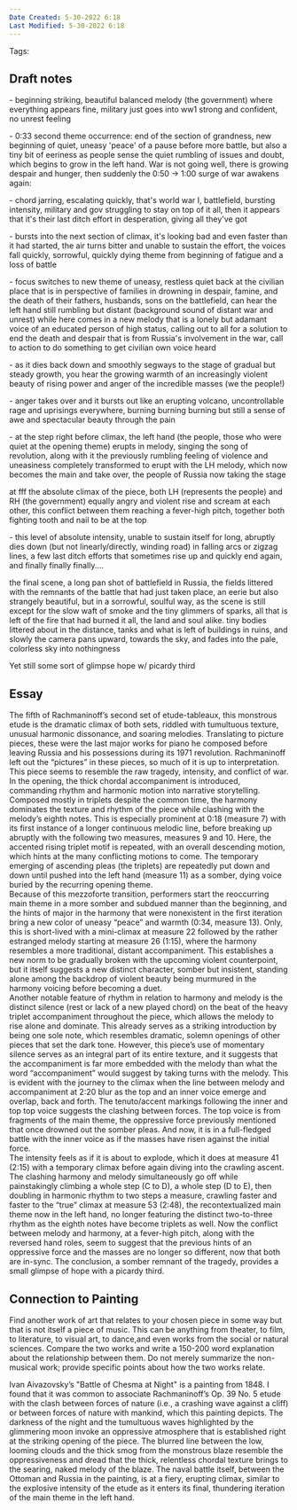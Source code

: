 ```yaml
---
Date Created: 5-30-2022 6:18
Last Modified: 5-30-2022 6:18
---
```

Tags:
## Draft notes
\- beginning striking, beautiful balanced melody (the government) where everything appears fine, military just goes into ww1 strong and confident, no unrest feeling

\- 0:33 second theme occurrence: end of the section of grandness, new beginning of quiet, uneasy 'peace' of a pause before more battle, but also a tiny bit of eeriness as people sense the quiet rumbling of issues and doubt, which begins to grow in the left hand. War is not going well, there is growing despair and hunger, then suddenly the 0:50 \-\> 1:00 surge of war awakens again:

\- chord jarring, escalating quickly, that's world war I, battlefield, bursting intensity, military and gov struggling to stay on top of it all, then it appears that it's their last ditch effort in desperation, giving all they've got

\- bursts into the next section of climax, it's looking bad and even faster than it had started, the air turns bitter and unable to sustain the effort, the voices fall quickly, sorrowful, quickly dying theme from beginning of fatigue and a loss of battle

\- focus switches to new theme of uneasy, restless quiet back at the civilian place that is in perspective of families in drowning in despair, famine, and the death of their fathers, husbands, sons on the battlefield, can hear the left hand still rumbling but distant (background sound of distant war and unrest) while here comes in a new melody that is a lonely but adamant voice of an educated person of high status, calling out to all for a solution to end the death and despair that is from Russia's involvement in the war, call to action to do something to get civilian own voice heard

\- as it dies back down and smoothly segways to the stage of gradual but steady growth, you hear the growing warmth of an increasingly violent beauty of rising power and anger of the incredible masses (we the people\!)

\- anger takes over and it bursts out like an erupting volcano, uncontrollable rage and uprisings everywhere, burning burning burning but still a sense of awe and spectacular beauty through the pain

\- at the step right before climax, the left hand (the people, those who were quiet at the opening theme) erupts in melody, singing the song of revolution, along with it the previously rumbling feeling of violence and uneasiness completely transformed to erupt with the LH melody, which now becomes the main and take over, the people of Russia now taking the stage

at fff the absolute climax of the piece, both LH (represents the people) and RH (the government) equally angry and violent rise and scream at each other, this conflict between them reaching a fever-high pitch, together both fighting tooth and nail to be at the top

\- this level of absolute intensity, unable to sustain itself for long, abruptly dies down (but not linearly/directly, winding road) in falling arcs or zigzag lines, a few last ditch efforts that sometimes rise up and quickly end again, and finally finally finally....

the final scene, a long pan shot of battlefield in Russia, the fields littered with the remnants of the battle that had just taken place, an eerie but also strangely beautiful, but in a sorrowful, soulful way, as the scene is still except for the slow waft of smoke and the tiny glimmers of sparks, all that is left of the fire that had burned it all, the land and soul alike. tiny bodies littered about in the distance, tanks and what is left of buildings in ruins, and slowly the camera pans upward, towards the sky, and fades into the pale, colorless sky into nothingness

Yet still some sort of glimpse hope w/ picardy third

## Essay

The fifth of Rachmaninoff’s second set of etude-tableaux, this monstrous etude is the dramatic climax of both sets, riddled with tumultuous texture, unusual harmonic dissonance, and soaring melodies. Translating to picture pieces, these were the last major works for piano he composed before leaving Russia and his possessions during its 1971 revolution. Rachmaninoff left out the “pictures” in these pieces, so much of it is up to interpretation. This piece seems to resemble the raw tragedy, intensity, and conflict of war.   
In the opening, the thick chordal accompaniment is introduced, commanding rhythm and harmonic motion into narrative storytelling. Composed mostly in triplets despite the common time, the harmony dominates the texture and rhythm of the piece while clashing with the melody’s eighth notes. This is especially prominent at 0:18 (measure 7\) with its first instance of a longer continuous melodic line, before breaking up abruptly with the following two measures, measures 9 and 10\. Here, the accented rising triplet motif is repeated, with an overall descending motion, which hints at the many conflicting motions to come. The temporary emerging of ascending pleas (the triplets) are repeatedly put down and down until pushed into the left hand (measure 11\) as a somber, dying voice buried by the recurring opening theme.   
Because of this mezzoforte transition, performers start the reoccurring main theme in a more somber and subdued manner than the beginning, and the hints of major in the harmony that were nonexistent in the first iteration bring a new color of uneasy “peace” and warmth (0:34, measure 13). Only, this is short-lived with a mini-climax at measure 22 followed by the rather estranged melody starting at measure 26 (1:15), where the harmony resembles a more traditional, distant accompaniment. This establishes a new norm to be gradually broken with the upcoming violent counterpoint, but it itself suggests a new distinct character, somber but insistent, standing alone among the backdrop of violent beauty being murmured in the harmony voicing before becoming a duet.  
Another notable feature of rhythm in relation to harmony and melody is the distinct silence (rest or lack of a new played chord) on the beat of the heavy triplet accompaniment throughout the piece, which allows the melody to rise alone and dominate. This already serves as a striking introduction by being one sole note, which resembles dramatic, solemn openings of other pieces that set the dark tone. However, this piece’s use of momentary silence serves as an integral part of its entire texture, and it suggests that the accompaniment is far more embedded with the melody than what the word “accompaniment” would suggest by taking turns with the melody. This is evident with the journey to the climax when the line between melody and accompaniment at 2:20 blur as the top and an inner voice emerge and overlap, back and forth. The tenuto/accent markings following the inner and top top voice suggests the clashing between forces. The top voice is from fragments of the main theme, the oppressive force previously mentioned that once drowned out the somber pleas. And now, it is in a full-fledged battle with the inner voice as if the masses have risen against the initial force.   
The intensity feels as if it is about to explode, which it does at measure 41 (2:15) with a temporary climax before again diving into the crawling ascent. The clashing harmony and melody simultaneously go off while painstakingly climbing a whole step (C to D), a whole step (D to E), then doubling in harmonic rhythm to two steps a measure, crawling faster and faster to the “true” climax at measure 53 (2:48), the recontextualized main theme now in the left hand, no longer featuring the distinct two-to-three rhythm as the eighth notes have become triplets as well. Now the conflict between melody and harmony, at a fever-high pitch, along with the reversed hand roles, seem to suggest that the previous hints of an oppressive force and the masses are no longer so different, now that both are in-sync. The conclusion, a somber remnant of the tragedy, provides a small glimpse of hope with a picardy third. 

## Connection to Painting
Find another work of art that relates to your chosen piece in some way but that is not itself a piece of music. This can be anything from theater, to film, to literature, to visual art, to dance,and even works from the social or natural sciences. Compare the two works and write a 150-200 word explanation about the relationship between them. Do not merely summarize the non-musical work; provide specific points about how the two works relate.

Ivan Aivazovsky’s "Battle of Chesma at Night" is a painting from 1848\. I found that it was common to associate Rachmaninoff’s Op. 39 No. 5 etude with the clash between forces of nature (i.e., a crashing wave against a cliff) or between forces of nature with mankind, which this painting depicts. The darkness of the night and the tumultuous waves highlighted by the glimmering moon invoke an oppressive atmosphere that is established right at the striking opening of the piece. The blurred line between the low, looming clouds and the thick smog from the monstrous blaze resemble the oppressiveness and dread that the thick, relentless chordal texture brings to the searing, naked melody of the blaze. The naval battle itself, between the Ottoman and Russia in the painting, is at a fiery, erupting climax, similar to the explosive intensity of the etude as it enters its final, thundering iteration of the main theme in the left hand. 

